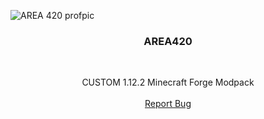 ![AREA 420 profpic](https://github.com/hackribs/AREA420/assets/48854364/22988ee9-c090-4a34-ab2f-3fd6d00904ad)

<p align="center">
  <h3 align="center">AREA420</h3>
  <br>
  <p align="center">
    CUSTOM 1.12.2 Minecraft Forge Modpack
    <br>
  <br/>
  <a
  href="https://github.com/hackribs/AREA420/issues">Report Bug</a>
